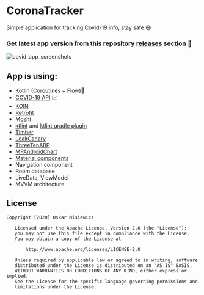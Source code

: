 # CoronaTracker
Simple application for tracking Covid-19 info, stay safe 😷
### Get latest app version from this repository [releases](https://github.com/OMIsie11/CoronaTracker/releases) section 🎁

![covid_app_screenshots](https://user-images.githubusercontent.com/31706606/77448124-bc7b5780-6df0-11ea-8519-4075774296a9.png)

## App is using:
* Kotlin (Coroutines + Flow)💎
* [COVID-19 API](https://github.com/mathdroid/covid-19-api) 📈
* [KOIN](https://insert-koin.io)
* [Retrofit](https://square.github.io/retrofit/)
* [Moshi](https://github.com/square/moshi)
* [ktlint](https://ktlint.github.io) and [ktlint gradle plugin](https://github.com/jlleitschuh/ktlint-gradle)
* [Timber](https://github.com/JakeWharton/timber)
* [LeakCanary](https://square.github.io/leakcanary/)
* [ThreeTenABP](https://github.com/JakeWharton/ThreeTenABP)
* [MPAndroidChart](https://github.com/PhilJay/MPAndroidChart)
* [Material components](https://github.com/material-components/material-components-android)
* Navigation component
* Room database
* LiveData, ViewModel
* MVVM architecture

## License
```
Copyright [2020] Oskar Misiewicz

   Licensed under the Apache License, Version 2.0 (the "License");
   you may not use this file except in compliance with the License.
   You may obtain a copy of the License at

       http://www.apache.org/licenses/LICENSE-2.0

   Unless required by applicable law or agreed to in writing, software
   distributed under the License is distributed on an "AS IS" BASIS,
   WITHOUT WARRANTIES OR CONDITIONS OF ANY KIND, either express or implied.
   See the License for the specific language governing permissions and
   limitations under the License.
```
